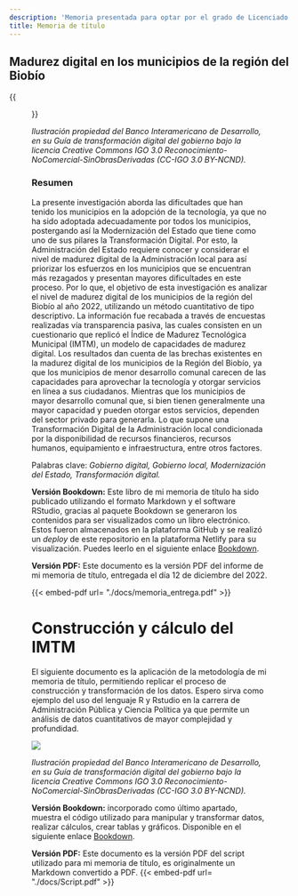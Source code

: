 ```yaml
---
description: 'Memoria presentada para optar por el grado de Licenciado en Ciencias Políticas y Administrativas, en la facultad de Ciencias Jurídicas y Sociales de la Universidad de Concepción. Realizada por Abel Luis Muñoz Vera, profesor guía, Carlos Humberto Umaña Mardones.'
title: Memoria de título
---
```


## **Madurez digital en los municipios de la región del Biobío**

{{<figure src="/images/cover.jpg">}}

*Ilustración propiedad del Banco Interamericano de Desarrollo, en su Guía de transformación digital del gobierno bajo la licencia Creative Commons IGO 3.0 Reconocimiento-NoComercial-SinObrasDerivadas (CC-IGO 3.0 BY-NCND).*

### **Resumen**

La presente investigación aborda las dificultades que han tenido los municipios en la adopción de la tecnología, ya que no ha sido adoptada adecuadamente por todos los municipios, postergando así la Modernización del Estado que tiene como uno de sus pilares la Transformación Digital. Por esto, la Administración del Estado requiere conocer y considerar el nivel de madurez digital de la Administración local para así priorizar los esfuerzos en los municipios que se encuentran más rezagados y presentan mayores dificultades en este proceso. Por lo que, el objetivo de esta investigación es analizar el nivel de madurez digital de los municipios de la región del Biobío al año 2022, utilizando un método cuantitativo de tipo descriptivo. La información fue recabada a través de encuestas realizadas vía transparencia pasiva, las cuales consisten en un cuestionario que replicó el Índice de Madurez Tecnológica Municipal (IMTM), un modelo de capacidades de madurez digital. Los resultados dan cuenta de las brechas existentes en la madurez digital de los municipios de la Región del Biobío, ya que los municipios de menor desarrollo comunal carecen de las capacidades para aprovechar la tecnología y otorgar servicios en línea a sus ciudadanos. Mientras que los municipios de mayor desarrollo comunal que, si bien tienen generalmente una mayor capacidad y pueden otorgar estos servicios, dependen del sector privado para generarla. Lo que supone una Transformación Digital de la Administración local condicionada por la disponibilidad de recursos financieros, recursos humanos, equipamiento e infraestructura, entre otros factores.

Palabras clave: *Gobierno digital, Gobierno local, Modernización del Estado, Transformación digital.*

**Versión Bookdown:** Este libro de mi memoria de título ha sido publicado utilizando el formato Markdown y el software RStudio, gracias al paquete Bookdown se generaron los contenidos para ser visualizados como un libro electrónico. Estos fueron almacenados en la plataforma GitHub y se realizó un *deploy* de este repositorio en la plataforma Netlify para su visualización. Puedes leerlo en el siguiente enlace [Bookdown](https://bookdown.org/abeluis/Bookdown/).

**Versión PDF:** Este documento es la versión PDF del informe de mi memoria de título, entregada el día 12 de diciembre del 2022.

{{< embed-pdf url= "./docs/memoria_entrega.pdf" >}}

# Construcción y cálculo del IMTM

El siguiente documento es la aplicación de la metodología de mi memoria de título, permitiendo replicar el proceso de construcción y transformación de los datos. Espero sirva como ejemplo del uso del lenguaje R y Rstudio en la carrera de Administración Pública y Ciencia Política ya que permite un análisis de datos cuantitativos de mayor complejidad y profundidad.

![](/images/IMTM.png)

*Ilustración propiedad del Banco Interamericano de Desarrollo, en su Guía de transformación digital del gobierno bajo la licencia Creative Commons IGO 3.0 Reconocimiento-NoComercial-SinObrasDerivadas (CC-IGO 3.0 BY-NCND).*

**Versión Bookdown:** incorporado como último apartado, muestra el código utilizado para manipular y transformar datos, realizar cálculos, crear tablas y gráficos. Disponible en el siguiente enlace [Bookdown](https://bookdown.org/abeluis/Bookdown/construcci%C3%B3n-y-c%C3%A1lculo-del-imtm.html).

**Versión PDF:** Este documento es la versión PDF del script utilizado para mi memoria de título, es originalmente un Markdown convertido a PDF. {{< embed-pdf url= "./docs/Script.pdf" >}}
